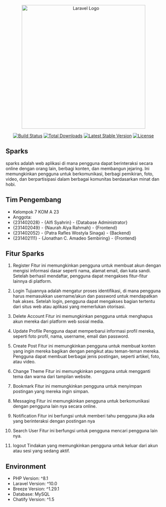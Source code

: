 <p align="center"><a href="https://laravel.com" target="_blank"><img src="https://raw.githubusercontent.com/laravel/art/master/logo-lockup/5%20SVG/2%20CMYK/1%20Full%20Color/laravel-logolockup-cmyk-red.svg" width="400" alt="Laravel Logo"></a></p>

<p align="center">
<a href="https://github.com/laravel/framework/actions"><img src="https://github.com/laravel/framework/workflows/tests/badge.svg" alt="Build Status"></a>
<a href="https://packagist.org/packages/laravel/framework"><img src="https://img.shields.io/packagist/dt/laravel/framework" alt="Total Downloads"></a>
<a href="https://packagist.org/packages/laravel/framework"><img src="https://img.shields.io/packagist/v/laravel/framework" alt="Latest Stable Version"></a>
<a href="https://packagist.org/packages/laravel/framework"><img src="https://img.shields.io/packagist/l/laravel/framework" alt="License"></a>
</p>

## Sparks

sparks adalah web aplikasi di mana pengguna dapat berinteraksi secara online dengan orang lain, berbagi konten, dan membangun jejaring. Ini memungkinkan pengguna untuk berkomunikasi, berbagi pemikiran, foto, video, dan berpartisipasi dalam berbagai komunitas berdasarkan minat dan hobi. 

## Tim Pengembang

+ Kelompok 7 KOM A 23
+ Anggota:
+ {231402028} - {Alfi Syahrin} - {Database Administrator}
+ {231402049} - {Naurah Alya Rahmah} - {Frontend}
+ {231402052} - {Patra Rafles Wostyla Sinaga} - {Backend}
+ {231402111} - {Jonathan C. Amadeo Sembiring} - {Frontend}

## Fitur Sparks

1. Register 
Fitur ini memungkinkan pengguna untuk membuat akun dengan mengisi informasi dasar seperti nama, alamat email, dan kata sandi. Setelah berhasil mendaftar, pengguna dapat mengakses fitur-fitur lainnya di platform.

2. Login
Tujuannya adalah mengatur proses identifikasi, di mana pengguna harus memasukkan username/akun dan password untuk mendapatkan hak akses. Setelah login, pengguna dapat mengakses bagian tertentu dari situs web atau aplikasi yang memerlukan otorisasi.

3. Delete Account
Fitur ini memungkinkan pengguna untuk menghapus akun mereka dari platform web sosial media.

4. Update Profile
Pengguna dapat memperbarui informasi profil mereka, seperti foto profil, nama, username, email dan password.

5. Create Post
Fitur ini memungkinkan pengguna untuk membuat konten yang ingin mereka bagikan dengan pengikut atau teman-teman mereka. Pengguna dapat membuat berbagai jenis postingan, seperti artikel, foto, atau video.

6. Change Theme
Fitur ini memungkinkan pengguna untuk mengganti tema dan warna dari tampilan website.

7. Bookmark
Fitur ini memungkinkan pengguna untuk menyimpan postingan yang mereka ingin simpan.

8. Messaging
Fitur ini memungkinkan pengguna untuk berkomunikasi dengan pengguna lain nya secara online.

9. Notification
Fitur ini berfungsi untuk memberi tahu pengguna jika ada yang berinteraksi dengan postingan nya

10. Search User
Fitur ini berfungsi untuk pengguna mencari pengguna lain nya.

11. logout
Tindakan yang memungkinkan pengguna untuk keluar dari akun atau sesi yang sedang aktif.

## Environment
+ PHP Version: ^8.1
+ Laravel Version: ^10.0
+ Breeze Version: ^1.29.1
+ Database: MySQL
+ Chatify Version: ^1.5